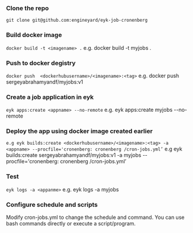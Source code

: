 ### Clone the repo
`git clone git@github.com:engineyard/eyk-job-cronenberg`

### Build docker image
`docker build -t <imagename> .`
e.g. docker build -t myjobs .

### Push to docker degistry
`docker push  <dockerhubusername>/<imagename>:<tag>`
e.g. docker push sergeyabrahamyandf/myjobs:v1

### Create a job application in eyk
`eyk apps:create <appname> --no-remote`
e.g. eyk apps:create myjobs --no-remote

### Deploy the app using docker image created earlier
`e.g eyk builds:create <dockerhubusername>/<imagename>:<tag> -a <appname> --procfile='cronenberg: cronenberg /cron-jobs.yml’`
e.g eyk builds:create sergeyabrahamyandf/myjobs:v1 -a myjobs --procfile='cronenberg: cronenberg /cron-jobs.yml’

### Test
`eyk logs -a <appanme>`
e.g. eyk logs -a myjobs

### Configure schedule and scripts
Modify cron-jobs.yml to change the schedule and command. 
You can use bash commands directly or execute a script/program.





